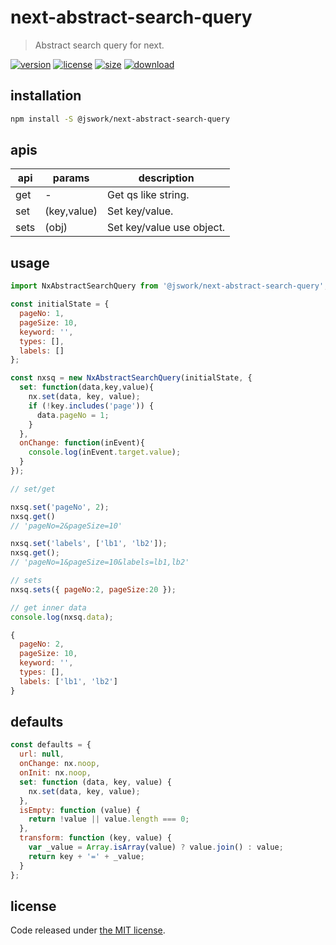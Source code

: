 # next-abstract-search-query
> Abstract search query for next.

[![version][version-image]][version-url]
[![license][license-image]][license-url]
[![size][size-image]][size-url]
[![download][download-image]][download-url]

## installation
```bash
npm install -S @jswork/next-abstract-search-query
```

## apis
| api  | params      | description               |
| ---- | ----------- | ------------------------- |
| get  | -           | Get qs like string.       |
| set  | (key,value) | Set key/value.            |
| sets | (obj)       | Set key/value use object. |

## usage
```js
import NxAbstractSearchQuery from '@jswork/next-abstract-search-query';

const initialState = {
  pageNo: 1,
  pageSize: 10,
  keyword: '',
  types: [],
  labels: []
};

const nxsq = new NxAbstractSearchQuery(initialState, {
  set: function(data,key,value){
    nx.set(data, key, value);
    if (!key.includes('page')) {
      data.pageNo = 1;
    }
  },
  onChange: function(inEvent){
    console.log(inEvent.target.value);
  }
});

// set/get

nxsq.set('pageNo', 2);
nxsq.get()
// 'pageNo=2&pageSize=10'

nxsq.set('labels', ['lb1', 'lb2']);
nxsq.get();
// 'pageNo=1&pageSize=10&labels=lb1,lb2'

// sets
nxsq.sets({ pageNo:2, pageSize:20 });

// get inner data
console.log(nxsq.data);

{
  pageNo: 2,
  pageSize: 10,
  keyword: '',
  types: [],
  labels: ['lb1', 'lb2']
}
```

## defaults
```js
const defaults = {
  url: null,
  onChange: nx.noop,
  onInit: nx.noop,
  set: function (data, key, value) {
    nx.set(data, key, value);
  },
  isEmpty: function (value) {
    return !value || value.length === 0;
  },
  transform: function (key, value) {
    var _value = Array.isArray(value) ? value.join() : value;
    return key + '=' + _value;
  }
};
```

## license
Code released under [the MIT license](https://github.com/afeiship/next-abstract-search-query/blob/master/LICENSE.txt).

[version-image]: https://img.shields.io/npm/v/@jswork/next-abstract-search-query
[version-url]: https://npmjs.org/package/@jswork/next-abstract-search-query

[license-image]: https://img.shields.io/npm/l/@jswork/next-abstract-search-query
[license-url]: https://github.com/afeiship/next-abstract-search-query/blob/master/LICENSE.txt

[size-image]: https://img.shields.io/bundlephobia/minzip/@jswork/next-abstract-search-query
[size-url]: https://github.com/afeiship/next-abstract-search-query/blob/master/dist/next-abstract-search-query.min.js

[download-image]: https://img.shields.io/npm/dm/@jswork/next-abstract-search-query
[download-url]: https://www.npmjs.com/package/@jswork/next-abstract-search-query
